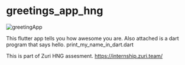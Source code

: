 # greetings_app_hng

![greetingApp](https://user-images.githubusercontent.com/81432480/130297378-199b2695-dfb1-4464-a7c5-ee9caeb48fc5.gif)

This flutter app tells you how awesome you are. Also attached is a dart program that says hello. print_my_name_in_dart.dart

This is part of Zuri HNG assesment. https://internship.zuri.team/
